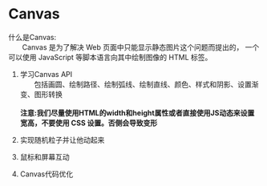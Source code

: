 <h1>Canvas</h1>

<p>什么是Canvas:<br />
&nbsp;&nbsp;&nbsp;&nbsp;&nbsp;&nbsp;&nbsp;Canvas 是为了解决 Web 页面中只能显示静态图片这个问题而提出的，
一个可以使用 JavaScript 等脚本语言向其中绘制图像的 HTML 标签。


1. 学习Canvas API <br />
&nbsp;&nbsp;&nbsp;&nbsp;&nbsp;&nbsp;&nbsp;包括画圆、绘制路径、绘制弧线、绘制直线、颜色、样式和阴影、设置渐变、图形转换<br /><br />
**注意:我们尽量使用HTML的width和height属性或者直接使用JS动态来设置宽高，不要使用 CSS 设置。否侧会导致变形**

2. 实现随机粒子并让他动起来<br />

3. 鼠标和屏幕互动

4. Canvas代码优化

</p>